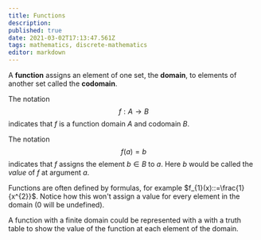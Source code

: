 ```yaml
---
title: Functions
description: 
published: true
date: 2021-03-02T17:13:47.561Z
tags: mathematics, discrete-mathematics
editor: markdown
---
```


A **function** assigns an element of one set, the **domain**, to elements of another set called the **codomain**.

The notation 
$$
f: A \rightarrow B
$$
indicates that $f$ is a function domain $A$ and codomain $B$.

The notation 
$$
f(a)=b
$$
indicates that $f$ assigns the element $b \in B$ to $a$. Here $b$ would be called the $value$ of $f$ at argument $a$.

Functions are often defined by formulas, for example $f_{1}(x)::=\frac{1}{x^{2}}$. Notice how this won't assign a value for every element in the domain (0 will be undefined).

A function with a finite domain could be represented with a with a truth table to show the value of the function at each element of the domain. 